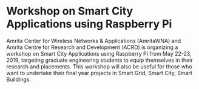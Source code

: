 # Workshop on Smart City Applications using Raspberry Pi <br>
Amrita Center for Wireless Networks & Applications (AmritaWNA) and Amrita Centre for Research and Development (ACRD) is organizing a workshop on Smart City Applications using Raspberry Pi from May 22-23, 2019, targeting graduate engineering students to equip themselves in their research and placements. This workshop will also be useful for those who want to undertake their final year projects in Smart Grid, Smart City, Smart Buildings.
